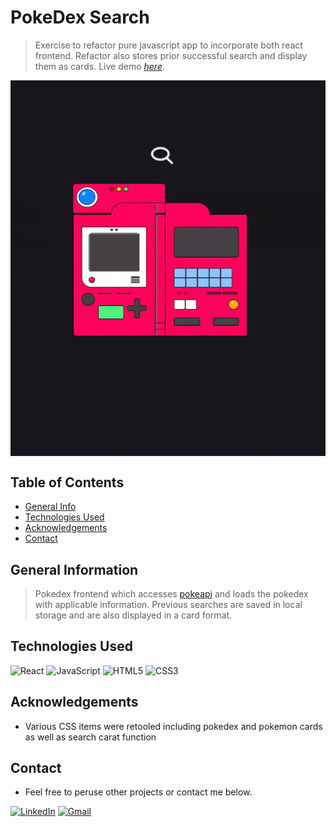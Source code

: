 # PokeDex Search

> Exercise to refactor pure javascript app to incorporate both react frontend.
> Refactor also stores prior successful search and display them as cards.
> Live demo [_here_](https://shouwangh.github.io/Search-PokeDex/).

<img src="public/previewgif/pokemonsearch.gif" align="center">

## Table of Contents
* [General Info](#general-information)
* [Technologies Used](#technologies-used)
* [Acknowledgements](#acknowledgements)
* [Contact](#contact)


## General Information
> Pokedex frontend which accesses [pokeapi](https://pokeapi.co/) and loads the pokedex with applicable information. 
> Previous searches are saved in local storage and are also displayed in a card format.


## Technologies Used
![React](https://img.shields.io/badge/react-%2320232a.svg?style=for-the-badge&logo=react&logoColor=%2361DAFB)
![JavaScript](https://img.shields.io/badge/javascript-%23323330.svg?style=for-the-badge&logo=javascript&logoColor=%23F7DF1E)
![HTML5](https://img.shields.io/badge/html5-%23E34F26.svg?style=for-the-badge&logo=html5&logoColor=white)
![CSS3](https://img.shields.io/badge/css3-%231572B6.svg?style=for-the-badge&logo=css3&logoColor=white)


## Acknowledgements
- Various CSS items were retooled including pokedex and pokemon cards as well as search carat function

## Contact
- Feel free to peruse other projects or contact me below.

[![LinkedIn](https://img.shields.io/badge/linkedin-%230077B5.svg?style=for-the-badge&logo=linkedin&logoColor=white)](https://www.linkedin.com/in/shouwang-huang-71155ab7/)
[![Gmail](https://img.shields.io/badge/Gmail-D14836?style=for-the-badge&logo=gmail&logoColor=white)](mailto:shouwangh82@gmail.com)

